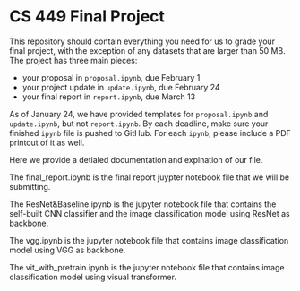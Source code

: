 # CS 449 Final Project

This repository should contain everything you need for us to grade your final
project, with the exception of any datasets that are larger than 50 MB. The
project has three main pieces:

- your proposal in `proposal.ipynb`, due February 1
- your project update in `update.ipynb`, due February 24
- your final report in `report.ipynb`, due March 13

As of January 24, we have provided templates for `proposal.ipynb` and
`update.ipynb`, but not `report.ipynb`. By each deadline, make sure your
finished `ipynb` file is pushed to GitHub. For each `ipynb`, please
include a PDF printout of it as well.

Here we provide a detialed documentation and explnation of our file.

The final_report.ipynb is the final report juypter notebook file that we will be submitting.

The ResNet&Baseline.ipynb is the jupyter notebook file that contains the self-built CNN classifier and the image classification model using ResNet as backbone.

The vgg.ipynb is the jupyter notebook file that contains image classification model using VGG as backbone.

The vit_with_pretrain.ipynb is the jupyter notebook file that contains image classification model using visual transformer.
